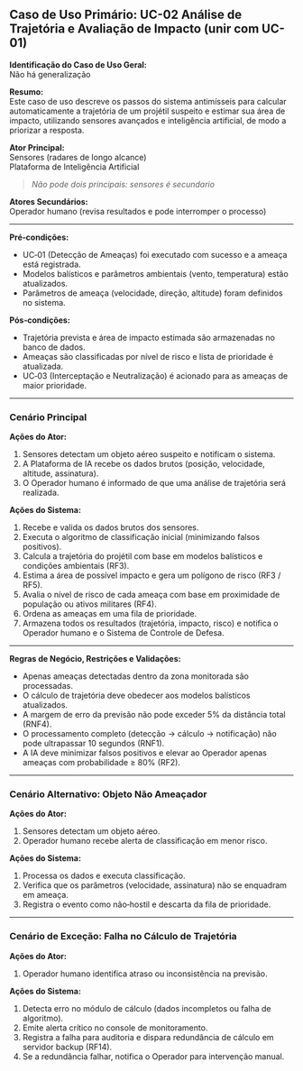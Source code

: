 ## Caso de Uso Primário: UC-02 Análise de Trajetória e Avaliação de Impacto (unir com UC-01)

**Identificação do Caso de Uso Geral:**  
Não há generalização

**Resumo:**  
Este caso de uso descreve os passos do sistema antimísseis para calcular automaticamente a trajetória de um projétil suspeito e estimar sua área de impacto, utilizando sensores avançados e inteligência artificial, de modo a priorizar a resposta.

**Ator Principal:**  
Sensores (radares de longo alcance)  
Plataforma de Inteligência Artificial
> _Não pode dois principais: sensores é secundario_

**Atores Secundários:**  
Operador humano (revisa resultados e pode interromper o processo)

---

**Pré‑condições:**
* UC‑01 (Detecção de Ameaças) foi executado com sucesso e a ameaça está registrada.  
* Modelos balísticos e parâmetros ambientais (vento, temperatura) estão atualizados.  
* Parâmetros de ameaça (velocidade, direção, altitude) foram definidos no sistema.

**Pós‑condições:**
* Trajetória prevista e área de impacto estimada são armazenadas no banco de dados.  
* Ameaças são classificadas por nível de risco e lista de prioridade é atualizada.  
* UC‑03 (Interceptação e Neutralização) é acionado para as ameaças de maior prioridade.

---

### Cenário Principal

**Ações do Ator:**
1. Sensores detectam um objeto aéreo suspeito e notificam o sistema.  
2. A Plataforma de IA recebe os dados brutos (posição, velocidade, altitude, assinatura).  
3. O Operador humano é informado de que uma análise de trajetória será realizada.

**Ações do Sistema:**
1. Recebe e valida os dados brutos dos sensores.  
2. Executa o algoritmo de classificação inicial (minimizando falsos positivos).  
3. Calcula a trajetória do projétil com base em modelos balísticos e condições ambientais (RF3).  
4. Estima a área de possível impacto e gera um polígono de risco (RF3 / RF5).  
5. Avalia o nível de risco de cada ameaça com base em proximidade de população ou ativos militares (RF4).  
6. Ordena as ameaças em uma fila de prioridade.  
7. Armazena todos os resultados (trajetória, impacto, risco) e notifica o Operador humano e o Sistema de Controle de Defesa.

---

**Regras de Negócio, Restrições e Validações:**
* Apenas ameaças detectadas dentro da zona monitorada são processadas.  
* O cálculo de trajetória deve obedecer aos modelos balísticos atualizados.  
* A margem de erro da previsão não pode exceder 5% da distância total (RNF4).  
* O processamento completo (detecção → cálculo → notificação) não pode ultrapassar 10 segundos (RNF1).  
* A IA deve minimizar falsos positivos e elevar ao Operador apenas ameaças com probabilidade ≥ 80% (RF2).

---

### Cenário Alternativo: Objeto Não Ameaçador

**Ações do Ator:**
1. Sensores detectam um objeto aéreo.  
2. Operador humano recebe alerta de classificação em menor risco.

**Ações do Sistema:**
1. Processa os dados e executa classificação.  
2. Verifica que os parâmetros (velocidade, assinatura) não se enquadram em ameaça.  
3. Registra o evento como não‑hostil e descarta da fila de prioridade.

---

### Cenário de Exceção: Falha no Cálculo de Trajetória

**Ações do Ator:**
1. Operador humano identifica atraso ou inconsistência na previsão.

**Ações do Sistema:**
1. Detecta erro no módulo de cálculo (dados incompletos ou falha de algoritmo).  
2. Emite alerta crítico no console de monitoramento.  
3. Registra a falha para auditoria e dispara redundância de cálculo em servidor backup (RF14).  
4. Se a redundância falhar, notifica o Operador para intervenção manual.
